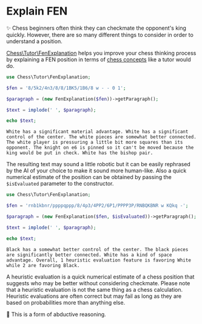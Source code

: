 # Explain FEN

✨ Chess beginners often think they can checkmate the opponent's king quickly. However, there are so many different things to consider in order to understand a position.

[Chess\Tutor\FenExplanation](https://github.com/chesslablab/php-chess/blob/master/tests/unit/Tutor/FenExplanationTest.php) helps you improve your chess thinking process by explaining a FEN position in terms of [chess concepts](https://php-chess.readthedocs.io/en/latest/heuristics/) like a tutor would do.

```php
use Chess\Tutor\FenExplanation;

$fen = '8/5k2/4n3/8/8/1BK5/1B6/8 w - - 0 1';

$paragraph = (new FenExplanation($fen))->getParagraph();

$text = implode(' ', $paragraph);

echo $text;
```

```text
White has a significant material advantage. White has a significant control of the center. The white pieces are somewhat better connected. The white player is pressuring a little bit more squares than its opponent. The knight on e6 is pinned so it can't be moved because the king would be put in check. White has the bishop pair.
```

The resulting text may sound a little robotic but it can be easily rephrased by the AI of your choice to make it sound more human-like. Also a quick numerical estimate of the position can be obtained by passing the `$isEvaluated` parameter to the constructor.

```php
use Chess\Tutor\FenExplanation;

$fen = 'rnb1kbnr/ppppqppp/8/4p3/4PP2/6P1/PPPP3P/RNBQKBNR w KQkq -';

$paragraph = (new FenExplanation($fen, $isEvaluated))->getParagraph();

$text = implode(' ', $paragraph);

echo $text;
```

```text
Black has a somewhat better control of the center. The black pieces are significantly better connected. White has a kind of space advantage. Overall, 1 heuristic evaluation feature is favoring White while 2 are favoring Black.
```

A heuristic evaluation is a quick numerical estimate of a chess position that suggests who may be better without considering checkmate. Please note that a heuristic evaluation is not the same thing as a chess calculation. Heuristic evaluations are often correct but may fail as long as they are based on probabilities more than anything else.

🎉 This is a form of abductive reasoning.
